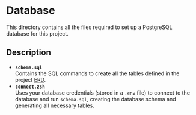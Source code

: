 # Database
This directory contains all the files required to set up a PostgreSQL database for this project.

## Description
- **`schema.sql`**  
  Contains the SQL commands to create all the tables defined in the project [ERD](../diagrams/database_erd.png).
- **`connect.zsh`**  
  Uses your database credentials (stored in a `.env` file) to connect to the database and run `schema.sql`, 
  creating the database schema and generating all necessary tables.
